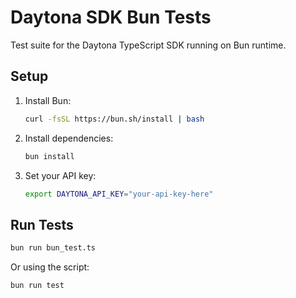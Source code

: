 # Daytona SDK Bun Tests

Test suite for the Daytona TypeScript SDK running on Bun runtime.

## Setup

1. Install Bun:

   ```bash
   curl -fsSL https://bun.sh/install | bash
   ```

2. Install dependencies:

   ```bash
   bun install
   ```

3. Set your API key:
   ```bash
   export DAYTONA_API_KEY="your-api-key-here"
   ```

## Run Tests

```bash
bun run bun_test.ts
```

Or using the script:

```bash
bun run test
```
